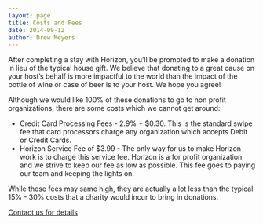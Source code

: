 ```yaml
---
layout: page
title: Costs and Fees
date: 2014-09-12
author: Drew Meyers
---
```

After completing a stay with Horizon, you’ll be prompted to make a donation in lieu of the typical house gift. We believe that donating to a great cause on your host’s behalf is more impactful to the world than the impact of the bottle of wine or case of beer is to your host. We hope you agree!

Although we would like 100% of these donations to go to non profit organizations, there are some costs which we cannot get around:

- Credit Card Processing Fees - 2.9% + $0.30. This is the standard swipe fee that card processors charge any organization which accepts Debit or Credit Cards.
- Horizon Service Fee of $3.99 - The only way for us to make Horizon work is to charge this service fee. Horizon is a for profit organization and we strive to keep our fee as low as possible. This fee goes to paying our team and keeping the lights on. 

While these fees may same high, they are actually a lot less than the typical 15% - 30% costs that a charity would incur to bring in donations.

[Contact us for details](mailto:support@horizonapp.co)

